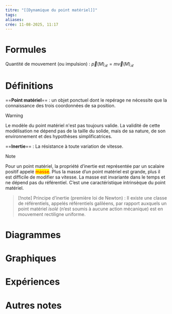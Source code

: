 ```yaml
---
titre: "[[Dynamique du point matériel]]"
tags: 
aliases: 
crée: 11-08-2025, 11:17
---
```

# Formules
Quantité de mouvement (ou impulsion) : $\overrightarrow{p}(M)_{\mathcal{R}} =m\overrightarrow{v}(M)_{\mathcal{R}}$ 

# Définitions
==**Point matériel**== :
un objet ponctuel dont le repérage ne nécessite que la connaissance des trois coordonnées de sa position.
> [!warning]
> Le modèle du point matériel n'est pas toujours valide. La validité de cette modélisation ne dépend pas de la taille du solide, mais de sa nature, de son environnement et des hypothèses simplificatrices.

==**Inertie**== :  La résistance à toute variation de vitesse.
> [!note]
> Pour un point matériel, la propriété d’inertie est représentée par un scalaire positif appelé <mark style="color: red">masse</mark>.
> Plus la masse d’un point matériel est grande, plus il est difficile de modifier sa vitesse.
> La masse est invariante dans le temps et ne dépend pas du référentiel. C’est une caractéristique intrinsèque du point matériel.

> [!note] Principe d’inertie (première loi de Newton) :
> Il existe une classe de référentiels, appelés référentiels galiléens, par rapport auxquels un point matériel *isolé* (n’est soumis à aucune action mécanique) est en mouvement rectiligne uniforme.




# Diagrammes

# Graphiques

# Expériences

# Autres notes
